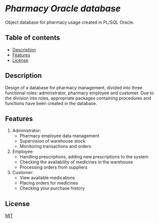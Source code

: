 # _Pharmacy Oracle database_

Object database for pharmacy usage created in PL/SQL Oracle.

## Table of contents
* [Description](#description)
* [Features](#features)
* [License](#license)

## Description
Design of a database for pharmacy management, divided into three functional roles: administrator, pharmacy employee and customer. Due to the division into roles, appropriate packages containing procedures and functions have been created in the database.

## Features
1. Administrator:
     * Pharmacy employee data management
     * Supervision of warehouse stock
     * Monitoring transactions and orders
3. Employee:
    * Handling prescriptions, adding new prescriptions to the system
    * Checking the availability of medicines in the warehouse
    * Processing orders from suppliers
5. Customer:
   * View available medications
   * Placing orders for medicines
   * Checking your purchase history
  
## License

[MIT](https://choosealicense.com/licenses/mit/)
